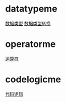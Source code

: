 # datatypeme
[数据类型](https://blog.csdn.net/baidu_35805755/article/details/128977829)
[数据类型转换](https://blog.csdn.net/baidu_35805755/article/details/121784134)
# operatorme
[运算符](https://blog.csdn.net/baidu_35805755/article/details/125952856)
# codelogicme
[代码逻辑](https://blog.csdn.net/baidu_35805755/article/details/129194665)